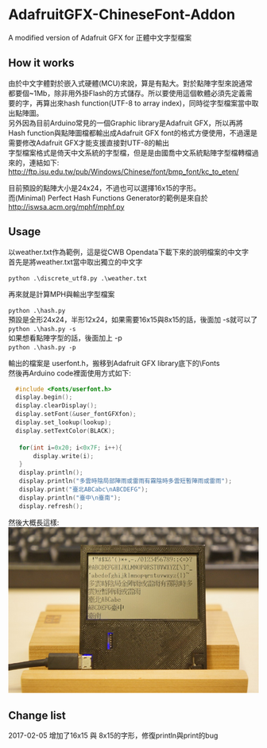 # AdafruitGFX-ChineseFont-Addon
A modified version of Adafruit GFX for 正體中文字型檔案 

## How it works
由於中文字體對於嵌入式硬體(MCU)來說，算是有點大。對於點陣字型來說通常都要個~1Mb，除非用外掛Flash的方式儲存。所以要使用這個軟體必須先定義需要的字，再算出來hash function(UTF-8 to array index)，同時從字型檔案當中取出點陣圖。  
另外因為目前Arduino常見的一個Graphic library是Adafruit GFX，所以再將Hash function與點陣圖檔都輸出成Adafruit GFX font的格式方便使用，不過還是需要修改Adafruit GFX才能支援直接對UTF-8的輸出  
字型檔案格式是倚天中文系統的字型檔，但是是由國喬中文系統點陣字型檔轉檔過來的，連結如下: http://ftp.isu.edu.tw/pub/Windows/Chinese/font/bmp_font/kc_to_eten/ 

目前預設的點陣大小是24x24，不過也可以選擇16x15的字形。  
而(Minimal) Perfect Hash Functions Generator的範例是來自於
http://iswsa.acm.org/mphf/mphf.py


## Usage
以weather.txt作為範例，這是從CWB Opendata下載下來的說明檔案的中文字  
首先是將weather.txt當中取出獨立的中文字  

```python .\discrete_utf8.py .\weather.txt ```

再來就是計算MPH與輸出字型檔案  

```python .\hash.py ```  
預設是全形24x24，半形12x24，如果需要16x15與8x15的話，後面加 -s就可以了  
```python .\hash.py -s```  
如果想看點陣字型的話，後面加上 -p  
```python .\hash.py -p```  

輸出的檔案是 userfont.h，搬移到Adafruit GFX library底下的\Fonts  
然後再Arduino code裡面使用方式如下:  

```c 
  #include <Fonts/userfont.h>
  display.begin();
  display.clearDisplay();
  display.setFont(&user_fontGFXfon);
  display.set_lookup(lookup);
  display.setTextColor(BLACK);

   for(int i=0x20; i<0x7F; i++){
       display.write(i);
   }
   display.println();
   display.println("多雲時陰局部陣雨或雷雨有霧陰時多雲短暫陣雨或雷雨");
   display.print("臺北ABCabc\nABCDEFG");
   display.println("臺中\n臺南");
   display.refresh();
```  
然後大概長這樣:   
![alt tag](picture.jpg)
## Change list

2017-02-05 增加了16x15 與 8x15的字形，修復println與print的bug  


